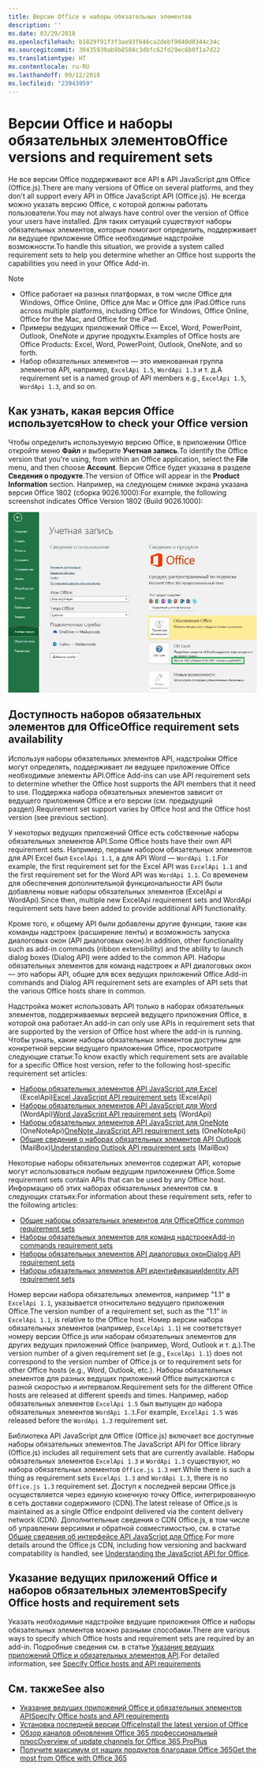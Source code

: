```yaml
---
title: Версии Office и наборы обязательных элементов
description: ''
ms.date: 03/29/2018
ms.openlocfilehash: b1829f91f3f3ae93f646ca2debf9040d0344c34c
ms.sourcegitcommit: 30435939ab8b8504c3dbfc62fd29ec6b0f1a7d22
ms.translationtype: HT
ms.contentlocale: ru-RU
ms.lasthandoff: 09/12/2018
ms.locfileid: "23943959"
---
```

# <a name="office-versions-and-requirement-sets"></a><span data-ttu-id="6838a-102">Версии Office и наборы обязательных элементов</span><span class="sxs-lookup"><span data-stu-id="6838a-102">Office versions and requirement sets</span></span>

<span data-ttu-id="6838a-103">Не все версии Office поддерживают все API в API JavaScript для Office (Office.js).</span><span class="sxs-lookup"><span data-stu-id="6838a-103">There are many versions of Office on several platforms, and they don't all support every API in Office JavaScript API (Office.js).</span></span> <span data-ttu-id="6838a-104">Не всегда можно указать версию Office, с которой должны работать пользователи.</span><span class="sxs-lookup"><span data-stu-id="6838a-104">You may not always have control over the version of Office your users have installed.</span></span>  <span data-ttu-id="6838a-105">Для таких ситуаций существуют наборы обязательных элементов, которые помогают определить, поддерживает ли ведущее приложение Office необходимые надстройке возможности.</span><span class="sxs-lookup"><span data-stu-id="6838a-105">To handle this situation, we provide a system called requirement sets to help you determine whether an Office host supports the capabilities you need in your Office Add-in.</span></span> 

> [!NOTE]
> - <span data-ttu-id="6838a-106">Office работает на разных платформах, в том числе Office для Windows, Office Online, Office для Mac и Office для iPad.</span><span class="sxs-lookup"><span data-stu-id="6838a-106">Office runs across multiple platforms, including Office for Windows, Office Online, Office for the Mac, and Office for the iPad.</span></span>  
> - <span data-ttu-id="6838a-107">Примеры ведущих приложений Office — Excel, Word, PowerPoint, Outlook, OneNote и другие продукты.</span><span class="sxs-lookup"><span data-stu-id="6838a-107">Examples of Office hosts are Office Products: Excel, Word, PowerPoint, Outlook, OneNote, and so forth.</span></span>  
> - <span data-ttu-id="6838a-108">Набор обязательных элементов — это именованная группа элементов API, например, `ExcelApi 1.5`, `WordApi 1.3` и т. д.</span><span class="sxs-lookup"><span data-stu-id="6838a-108">A requirement set is a named group of API members e.g., `ExcelApi 1.5`, `WordApi 1.3`, and so on.</span></span>  


## <a name="how-to-check-your-office-version"></a><span data-ttu-id="6838a-109">Как узнать, какая версия Office используется</span><span class="sxs-lookup"><span data-stu-id="6838a-109">How to check your Office version</span></span>

<span data-ttu-id="6838a-110">Чтобы определить используемую версию Office, в приложении Office откройте меню **Файл** и выберите **Учетная запись**.</span><span class="sxs-lookup"><span data-stu-id="6838a-110">To identify the Office version that you're using, from within an Office application, select the **File** menu, and then choose **Account**.</span></span> <span data-ttu-id="6838a-111">Версия Office будет указана в разделе **Сведения о продукте**.</span><span class="sxs-lookup"><span data-stu-id="6838a-111">The version of Office will appear in the **Product Information** section.</span></span> <span data-ttu-id="6838a-112">Например, на следующем снимке экрана указана версия Office 1802 (сборка 9026.1000):</span><span class="sxs-lookup"><span data-stu-id="6838a-112">For example, the following screenshot indicates Office Version 1802 (Build 9026.1000):</span></span>

![Проверка версии Office](../images/office-version-number-ui.jpg)


## <a name="office-requirement-sets-availability"></a><span data-ttu-id="6838a-114">Доступность наборов обязательных элементов для Office</span><span class="sxs-lookup"><span data-stu-id="6838a-114">Office requirement sets availability</span></span>

<span data-ttu-id="6838a-115">Используя наборы обязательных элементов API, надстройки Office могут определять, поддерживает ли ведущее приложение Office необходимые элементы API.</span><span class="sxs-lookup"><span data-stu-id="6838a-115">Office Add-ins can use API requirement sets to determine whether the Office host supports the API members that it need to use.</span></span> <span data-ttu-id="6838a-116">Поддержка набора обязательных элементов зависит от ведущего приложения Office и его версии (см. предыдущий раздел).</span><span class="sxs-lookup"><span data-stu-id="6838a-116">Requirement set support varies by Office host and the Office host version (see previous section).</span></span>

<span data-ttu-id="6838a-117">У некоторых ведущих приложений Office есть собственные наборы обязательных элементов API.</span><span class="sxs-lookup"><span data-stu-id="6838a-117">Some Office hosts have their own API requirement sets.</span></span> <span data-ttu-id="6838a-118">Например, первым набором обязательных элементов для API Excel был `ExcelApi 1.1`, а для API Word — `WordApi 1.1`.</span><span class="sxs-lookup"><span data-stu-id="6838a-118">For example, the first requirement set for the Excel API was `ExcelApi 1.1` and the first requirement set for the Word API was `WordApi 1.1`.</span></span> <span data-ttu-id="6838a-119">Со временем для обеспечения дополнительной функциональности API были добавлены новые наборы обязательных элементов (ExcelApi и WordApi).</span><span class="sxs-lookup"><span data-stu-id="6838a-119">Since then, multiple new ExcelApi requirement sets and WordApi requirement sets have been added to provide additional API functionality.</span></span>

<span data-ttu-id="6838a-120">Кроме того, к общему API были добавлены другие функции, такие как команды надстроек (расширение ленты) и возможность запуска диалоговых окон (API диалоговых окон).</span><span class="sxs-lookup"><span data-stu-id="6838a-120">In addition, other functionality such as add-in commands (ribbon extensibility) and the ability to launch dialog boxes (Dialog API) were added to the common API.</span></span> <span data-ttu-id="6838a-121">Наборы обязательных элементов для команд надстроек и API диалоговых окон — это наборы API, общие для всех ведущих приложений Office.</span><span class="sxs-lookup"><span data-stu-id="6838a-121">Add-in commands and Dialog API requirement sets are examples of API sets that the various Office hosts share in common.</span></span>

<span data-ttu-id="6838a-122">Надстройка может использовать API только в наборах обязательных элементов, поддерживаемых версией ведущего приложения Office, в которой она работает.</span><span class="sxs-lookup"><span data-stu-id="6838a-122">An add-in can only use APIs in requirement sets that are supported by the version of Office host where the add-in is running.</span></span> <span data-ttu-id="6838a-123">Чтобы узнать, какие наборы обязательных элементов доступны для конкретной версии ведущего приложения Office, просмотрите следующие статьи:</span><span class="sxs-lookup"><span data-stu-id="6838a-123">To know exactly which requirement sets are available for a specific Office host version, refer to the following host-specific requirement set articles:</span></span>

- <span data-ttu-id="6838a-124">[Наборы обязательных элементов API JavaScript для Excel](https://docs.microsoft.com/javascript/office/requirement-sets/excel-api-requirement-sets?view=office-js) (ExcelApi)</span><span class="sxs-lookup"><span data-stu-id="6838a-124">[Excel JavaScript API requirement sets](https://docs.microsoft.com/javascript/office/requirement-sets/excel-api-requirement-sets?view=office-js) (ExcelApi)</span></span>
- <span data-ttu-id="6838a-125">[Наборы обязательных элементов API JavaScript для Word](https://docs.microsoft.com/javascript/office/requirement-sets/word-api-requirement-sets?view=office-js) (WordApi)</span><span class="sxs-lookup"><span data-stu-id="6838a-125">[Word JavaScript API requirement sets](https://docs.microsoft.com/javascript/office/requirement-sets/word-api-requirement-sets?view=office-js) (WordApi)</span></span>
- <span data-ttu-id="6838a-126">[Наборы обязательных элементов API JavaScript для OneNote](https://docs.microsoft.com/javascript/office/requirement-sets/onenote-api-requirement-sets?view=office-js) (OneNoteApi)</span><span class="sxs-lookup"><span data-stu-id="6838a-126">[OneNote JavaScript API requirement sets](https://docs.microsoft.com/javascript/office/requirement-sets/onenote-api-requirement-sets?view=office-js) (OneNoteApi)</span></span>
- <span data-ttu-id="6838a-127">[Общие сведения о наборах обязательных элементов API Outlook](https://docs.microsoft.com/javascript/office/requirement-sets/outlook-api-requirement-sets?view=office-js) (MailBox)</span><span class="sxs-lookup"><span data-stu-id="6838a-127">[Understanding Outlook API requirement sets](https://docs.microsoft.com/javascript/office/requirement-sets/outlook-api-requirement-sets?view=office-js) (MailBox)</span></span>

<span data-ttu-id="6838a-128">Некоторые наборы обязательных элементов содержат API, которые могут использоваться любым ведущим приложением Office.</span><span class="sxs-lookup"><span data-stu-id="6838a-128">Some requirement sets contain APIs that can be used by any Office host.</span></span> <span data-ttu-id="6838a-129">Информацию об этих наборах обязательных элементов см. в следующих статьях:</span><span class="sxs-lookup"><span data-stu-id="6838a-129">For information about these requirement sets, refer to the following articles:</span></span>

- [<span data-ttu-id="6838a-130">Общие наборы обязательных элементов для Office</span><span class="sxs-lookup"><span data-stu-id="6838a-130">Office common requirement sets</span></span>](https://docs.microsoft.com/javascript/office/requirement-sets/office-add-in-requirement-sets?view=office-js)
- [<span data-ttu-id="6838a-131">Наборы обязательных элементов для команд надстроек</span><span class="sxs-lookup"><span data-stu-id="6838a-131">Add-in commands requirement sets</span></span>](https://docs.microsoft.com/javascript/office/requirement-sets/add-in-commands-requirement-sets?view=office-js)
- [<span data-ttu-id="6838a-132">Наборы обязательных элементов API диалоговых окон</span><span class="sxs-lookup"><span data-stu-id="6838a-132">Dialog API requirement sets</span></span>](https://docs.microsoft.com/javascript/office/requirement-sets/dialog-api-requirement-sets?view=office-js)
- [<span data-ttu-id="6838a-133">Наборы обязательных элементов API идентификации</span><span class="sxs-lookup"><span data-stu-id="6838a-133">Identity API requirement sets</span></span>](https://docs.microsoft.com/javascript/office/requirement-sets/identity-api-requirement-sets?view=office-js)

<span data-ttu-id="6838a-134">Номер версии набора обязательных элементов, например "1.1" в `ExcelApi 1.1`, указывается относительно ведущего приложения Office.</span><span class="sxs-lookup"><span data-stu-id="6838a-134">The version number of a requirement set, such as the "1.1" in `ExcelApi 1.1`, is relative to the Office host.</span></span> <span data-ttu-id="6838a-135">Номер версии набора обязательных элементов (например, `ExcelApi 1.1`) не соответствует номеру версии Office.js или наборам обязательных элементов для других ведущих приложений Office (например, Word, Outlook и т. д.).</span><span class="sxs-lookup"><span data-stu-id="6838a-135">The version number of a given requirement set (e.g., `ExcelApi 1.1`) does not correspond to the version number of Office.js or to requirement sets for other Office hosts (e.g., Word, Outlook, etc.).</span></span>  <span data-ttu-id="6838a-136">Наборы обязательных элементов для разных ведущих приложений Office выпускаются с разной скоростью и интервалом.</span><span class="sxs-lookup"><span data-stu-id="6838a-136">Requirement sets for the different Office hosts are released at different speeds and times.</span></span> <span data-ttu-id="6838a-137">Например, набор обязательных элементов `ExcelApi 1.5` был выпущен до набора обязательных элементов `WordApi 1.3`.</span><span class="sxs-lookup"><span data-stu-id="6838a-137">For example, `ExcelApi 1.5` was released before the `WordApi 1.3` requirement set.</span></span>

<span data-ttu-id="6838a-138">Библиотека API JavaScript для Office (Office.js) включает все доступные наборы обязательных элементов.</span><span class="sxs-lookup"><span data-stu-id="6838a-138">The JavaScript API for Office library (Office.js) includes all requirement sets that are currently available.</span></span> <span data-ttu-id="6838a-139">Наборы обязательных элементов `ExcelApi 1.3` и `WordApi 1.3` существуют, но набора обязательных элементов `Office.js 1.3` нет.</span><span class="sxs-lookup"><span data-stu-id="6838a-139">While there is such a thing as requirement sets `ExcelApi 1.3` and `WordApi 1.3`, there is no `Office.js 1.3` requirement set.</span></span> <span data-ttu-id="6838a-140">Доступ к последней версии Office.js осуществляется через единую конечную точку Office, интегрированную в сеть доставки содержимого (CDN).</span><span class="sxs-lookup"><span data-stu-id="6838a-140">The latest release of Office.js is maintained as a single Office endpoint delivered via the content delivery network (CDN).</span></span> <span data-ttu-id="6838a-141">Дополнительные сведения о CDN Office.js, в том числе об управлении версиями и обратной совместимостью, см. в статье [Общие сведения об интерфейсе API JavaScript для Office](https://docs.microsoft.com/office/dev/add-ins/develop/understanding-the-javascript-api-for-office).</span><span class="sxs-lookup"><span data-stu-id="6838a-141">For more details around the Office.js CDN, including how versioning and backward compatability is handled, see [Understanding the JavaScript API for Office](https://docs.microsoft.com/office/dev/add-ins/develop/understanding-the-javascript-api-for-office).</span></span>

## <a name="specify-office-hosts-and-requirement-sets"></a><span data-ttu-id="6838a-142">Указание ведущих приложений Office и наборов обязательных элементов</span><span class="sxs-lookup"><span data-stu-id="6838a-142">Specify Office hosts and requirement sets</span></span>

<span data-ttu-id="6838a-143">Указать необходимые надстройке ведущие приложения Office и наборы обязательных элементов можно разными способами.</span><span class="sxs-lookup"><span data-stu-id="6838a-143">There are various ways to specify which Office hosts and requirement sets are required by an add-in.</span></span>  <span data-ttu-id="6838a-144">Подробные сведения см. в статье [Указание ведущих приложений Office и обязательных элементов API](https://docs.microsoft.com/office/dev/add-ins/develop/specify-office-hosts-and-api-requirements).</span><span class="sxs-lookup"><span data-stu-id="6838a-144">For detailed information, see [Specify Office hosts and API requirements](https://docs.microsoft.com/office/dev/add-ins/develop/specify-office-hosts-and-api-requirements)</span></span>


## <a name="see-also"></a><span data-ttu-id="6838a-145">См. также</span><span class="sxs-lookup"><span data-stu-id="6838a-145">See also</span></span>

- [<span data-ttu-id="6838a-146">Указание ведущих приложений Office и обязательных элементов API</span><span class="sxs-lookup"><span data-stu-id="6838a-146">Specify Office hosts and API requirements</span></span>](https://docs.microsoft.com/office/dev/add-ins/develop/specify-office-hosts-and-api-requirements)
- [<span data-ttu-id="6838a-147">Установка последней версии Office</span><span class="sxs-lookup"><span data-stu-id="6838a-147">Install the latest version of Office</span></span>](https://docs.microsoft.com/office/dev/add-ins/develop/install-latest-office-version)
- [<span data-ttu-id="6838a-148">Обзор каналов обновления Office 365 профессиональный плюс</span><span class="sxs-lookup"><span data-stu-id="6838a-148">Overview of update channels for Office 365 ProPlus</span></span>](https://docs.microsoft.com/deployoffice/overview-of-update-channels-for-office-365-proplus)
- [<span data-ttu-id="6838a-149">Получите максимум от наших продуктов благодаря Office 365</span><span class="sxs-lookup"><span data-stu-id="6838a-149">Get the most from Office with Office 365</span></span>](https://products.office.com/compare-all-microsoft-office-products?tab=2)
